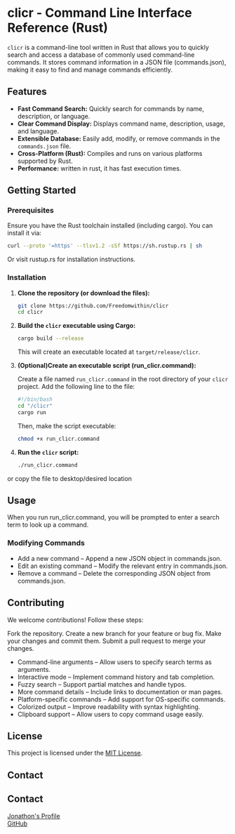 # clicr - Command Line Interface Reference (Rust)

`clicr` is a command-line tool written in Rust that allows you to quickly search and access a database of commonly used command-line commands. It stores command information in a JSON file (commands.json), making it easy to find and manage commands efficiently.

## Features

* **Fast Command Search:** Quickly search for commands by name, description, or language.
* **Clear Command Display:** Displays command name, description, usage, and language.
* **Extensible Database:** Easily add, modify, or remove commands in the `commands.json` file.
* **Cross-Platform (Rust):** Compiles and runs on various platforms supported by Rust.
* **Performance:** written in rust, it has fast execution times.

## Getting Started

### Prerequisites
Ensure you have the Rust toolchain installed (including cargo). You can install it via:
```bash
curl --proto '=https' --tlsv1.2 -sSf https://sh.rustup.rs | sh
```
Or visit rustup.rs for installation instructions.

### Installation

1.  **Clone the repository (or download the files):**

    ```bash
    git clone https://github.com/Freedomwithin/clicr
    cd clicr
    ```

2.  **Build the `clicr` executable using Cargo:**

    ```bash
    cargo build --release
    ```

    This will create an executable located at `target/release/clicr`.

3.  **(Optional)Create an executable script (run_clicr.command):**

    Create a file named `run_clicr.command` in the root directory of your `clicr` project. Add the following line to the file:

    ```bash
    #!/bin/bash
    cd "/clicr"
    cargo run
    ```

    Then, make the script executable:

    ```bash
    chmod +x run_clicr.command
    ```

4.  **Run the `clicr` script:**

    ```bash
    ./run_clicr.command
    ```
or copy the file to desktop/desired location

## Usage

When you run run_clicr.command, you will be prompted to enter a search term to look up a command.

### Modifying Commands

- Add a new command – Append a new JSON object in commands.json.
- Edit an existing command – Modify the relevant entry in commands.json.
- Remove a command – Delete the corresponding JSON object from commands.json.

## Contributing

We welcome contributions! Follow these steps:

Fork the repository.
Create a new branch for your feature or bug fix.
Make your changes and commit them.
Submit a pull request to merge your changes.

- Command-line arguments – Allow users to specify search terms as arguments.
-  Interactive mode – Implement command history and tab completion.
-  Fuzzy search – Support partial matches and handle typos.
-  More command details – Include links to documentation or man pages.
-  Platform-specific commands – Add support for OS-specific commands.
-  Colorized output – Improve readability with syntax highlighting.
-  Clipboard support – Allow users to copy command usage easily.

## License

This project is licensed under the [MIT License](https://opensource.org/licenses/MIT).


## Contact

## Contact

[Jonathon's Profile](https://freedomwithin.github.io/Jonathon_Porfolio/contact.html)  
[GitHub](https://github.com/Freedomwithin/)

